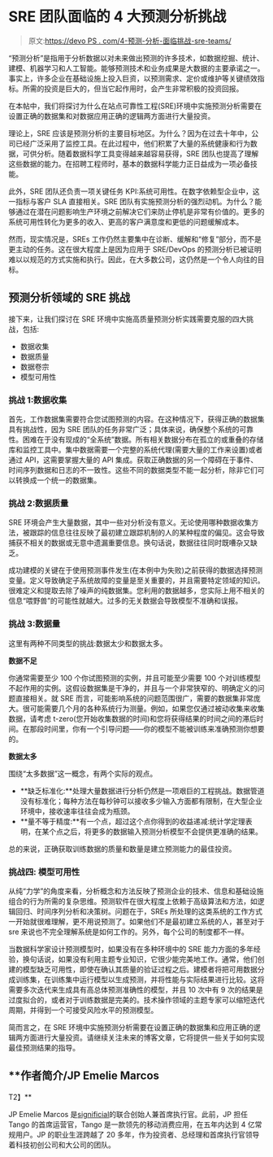 # SRE 团队面临的 4 大预测分析挑战

> 原文:[https://devo PS . com/4-预测-分析-面临挑战-sre-teams/](https://devops.com/4-predictive-analytics-challenges-facing-sre-teams/)

“预测分析”是指用于分析数据以对未来做出预测的许多技术，如数据挖掘、统计、建模、机器学习和人工智能。能够预测技术和业务成果是大数据的主要承诺之一。事实上，许多企业在基础设施上投入巨资，以预测需求、定价或维护等关键绩效指标。所需的投资是巨大的，但当它起作用时，会产生非常积极的投资回报。

在本帖中，我们将探讨为什么在站点可靠性工程(SRE)环境中实施预测分析需要在设置正确的数据集和对数据应用正确的逻辑两方面进行大量投资。

理论上，SRE 应该是预测分析的主要目标地区。为什么？因为在过去十年中，公司已经广泛采用了监控工具。在此过程中，他们积累了大量的系统健康和行为数据，可供分析。随着数据科学工具变得越来越容易获得，SRE 团队也提高了理解这些数据的能力。在招聘工程师时，基本的数据科学能力正日益成为一项必备技能。

此外，SRE 团队还负责一项关键任务 KPI:系统可用性。在数字依赖型企业中，这一指标与客户 SLA 直接相关。SRE 团队有实施预测分析的强烈动机。为什么？能够通过在潜在问题影响生产环境之前解决它们来防止停机是非常有价值的。更多的系统可用性转化为更多的收入、更高的客户满意度和更低的问题缓解成本。

然而，现实情况是，SREs 工作仍然主要集中在诊断、缓解和“修复”部分，而不是更主动的任务。这在很大程度上是因为应用于 SRE/DevOps 的预测分析已被证明难以以规范的方式实施和执行。因此，在大多数公司，这仍然是一个令人向往的目标。

## 预测分析领域的 SRE 挑战

接下来，让我们探讨在 SRE 环境中实施高质量预测分析实践需要克服的四大挑战，包括:

*   数据收集
*   数据质量
*   数据卷宗
*   模型可用性

### **挑战 1:数据收集**

首先，工作数据集需要符合您试图预测的内容。在这种情况下，获得正确的数据集具有挑战性，因为 SRE 团队的任务非常广泛；具体来说，确保整个系统的可靠性。困难在于没有现成的“全系统”数据。所有相关数据分布在孤立的或重叠的存储库和监控工具中。集中数据需要一个完整的系统代理(需要大量的工作来设置)或者通过 API，这需要掌握大量的 API 集成。获取正确数据的另一个障碍在于事件、时间序列数据和日志的不一致性。这些不同的数据类型不能一起分析，除非它们可以转换成一个统一的数据集。

### **挑战 2:数据质量**

SRE 环境会产生大量数据，其中一些对分析没有意义。无论使用哪种数据收集方法，被跟踪的信息往往反映了最初建立跟踪机制的人的某种程度的偏见。这会导致捕获不相关的数据或无意中遗漏重要信息。换句话说，数据往往同时既嘈杂又缺乏。

成功建模的关键在于使用预测事件发生(在本例中为失败)之前获得的数据选择预测变量。定义导致确定子系统故障的变量是至关重要的，并且需要特定领域的知识。很难定义和提取去除了噪声的纯数据集。您利用的数据越多，您实际上用不相关的信息“喂野兽”的可能性就越大。过多的无关数据会导致模型不准确和误报。

### **挑战 3:数据量**

这里有两种不同类型的挑战:数据太少和数据太多。

**数据不足**

你通常需要至少 100 个你试图预测的实例，并且可能至少需要 100 个对训练模型不起作用的实例。这假设数据集是干净的，并且与一个非常狭窄的、明确定义的问题直接相关。就 SRE 而言，可能影响系统的问题范围很广，需要的数据集非常庞大。很可能需要几个月的各种系统行为测量。例如，如果您仅通过被动收集来收集数据，请考虑 t-zero(您开始收集数据的时间)和您将获得结果的时间之间的滞后时间。在那段时间里，你有一个引导问题——你的模型不能被训练来准确预测你想要的。

**数据太多**

围绕“太多数据”这一概念，有两个实际的观点。

*   **缺乏标准化:**处理大量数据进行分析仍然是一项艰巨的工程挑战。数据管道没有标准化；每种方法在每秒钟可以接收多少输入方面都有限制，在大型企业环境中，接收速率往往会成为瓶颈。
*   **量不等于精度:**有一个点，超过这个点你得到的收益递减:统计学定理表明，在某个点之后，将更多的数据输入预测分析模型不会提供更准确的结果。

总的来说，正确获取训练数据的质量和数量是建立预测能力的最佳投资。

### **挑战四:** **模型可用性**

从纯“力学”的角度来看，分析概念和方法反映了预测企业的技术、信息和基础设施组合的行为所需的复杂思维。预测软件在很大程度上依赖于高级算法和方法，如逻辑回归、时间序列分析和决策树。问题在于，SREs 所处理的这类系统的工作方式一开始就很难理解，更不用说预测了。如果他们不是最初建立系统的人，甚至对于 sre 来说也不完全理解系统是如何工作的。另外，每个公司的制度都不一样。

当数据科学家设计预测模型时，如果没有在多种环境中的 SRE 能力方面的多年经验，换句话说，如果没有利用主题专业知识，它很少能完美地工作。通常，他们创建的模型缺乏可用性，即使在确认其质量的验证过程之后。建模者将把可用数据分成训练集，在训练集中运行模型以生成预测，并将性能与实际结果进行比较。这将需要多次迭代来生成具有高总体预测准确性的模型，并且 10 次中有 9 次的结果是过度拟合的，或者对于训练数据是完美的。技术操作领域的主题专家可以缩短迭代周期，并得到一个可接受风险水平的预测模型。

简而言之，在 SRE 环境中实施预测分析需要在设置正确的数据集和应用正确的逻辑两方面进行大量投资。请继续关注未来的博客文章，它将提供一些关于如何实现最佳预测结果的指导。

## **作者简介/JP Emelie Marcos
T2】**

JP Emelie Marcos 是[significial](https://www.signifai.io/)的联合创始人兼首席执行官。此前，JP 担任 Tango 的首席运营官，Tango 是一款领先的移动消费应用，在五年内达到 4 亿常规用户。JP 的职业生涯跨越了 20 多年，作为投资者、总经理和首席执行官领导着科技初创公司和大公司的团队。